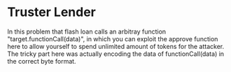 # Truster Lender

In this problem that flash loan calls an arbitray function "target.functionCall(data)", in which you can exploit the approve function here to allow yourself to spend unlimited amount of tokens for the attacker. The tricky part here was actually encoding the data of functionCall(data) in the correct byte format.
